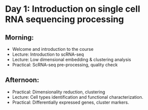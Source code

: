 # Day 1: Introduction on single cell RNA sequencing processing 

## Morning:
   * Welcome and introduction to the course 
   * Lecture: Introduction to scRNA-seq
   * Lecture: Low dimensional embedding & clustering analysis
   * Practical: ScRNA-seq pre-processing, quality check 

## Afternoon:
   * Practical: Dimensionality reduction, clustering 
   * Lecture: Cell types identification and functional characterization.
   * Practical: Differentially expressed genes, cluster markers.
